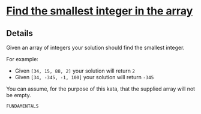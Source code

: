 # [Find the smallest integer in the array](https://www.codewars.com/kata/find-the-smallest-integer-in-the-array/train/python)

## Details

Given an array of integers your solution should find the smallest integer.

For example:

 + Given `[34, 15, 88, 2]` your solution will return `2`
 + Given `[34, -345, -1, 100]` your solution will return `-345`

You can assume, for the purpose of this kata, that the supplied array will not be empty.

`FUNDAMENTALS`